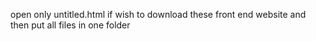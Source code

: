 open only untitled.html if wish to download these front end website and then put all files in one folder
